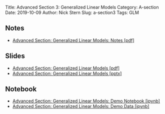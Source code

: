 Title: Advanced Section 3: Generalized Linear Models
Category: A-section
Date: 2019-10-09
Author: Nick Stern
Slug: a-section3
Tags: GLM


## Notes
- [Advanced Section: Generalized Linear Models: Notes [pdf]]({attach}notes/a-sec3-GLM_notes.pdf )

## Slides
- [Advanced Section: Generalized Linear Models [pdf]]({attach}presentation/Adv_Section3_GLMs.pdf )
- [Advanced Section: Generalized Linear Models [pptx]]({attach}presentation/Adv_Section3_GLMs.pptx )

## Notebook
- [Advanced Section: Generalized Linear Models: Demo Notebook [ipynb]]({filename}notebook/a_sec3_GLM.ipynb )
- [Advanced Section: Generalized Linear Models: Demo Data [ipynb]]({filename}notebook/Challenger.csv )

